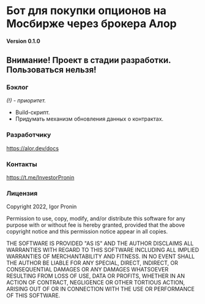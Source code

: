 # Бот для покупки опционов на Мосбирже через брокера Алор

#### Version 0.1.0

## Внимание! Проект в стадии разработки. Пользоваться нельзя!

### Бэклог

_(!) - приоритет._

- Build-скрипт.
- Придумать механизм обновления данных о контрактах.

### Разработчику

https://alor.dev/docs

### Контакты

https://t.me/InvestorPronin

### Лицензия

Copyright 2022, Igor Pronin

Permission to use, copy, modify, and/or distribute this software for any purpose with or without fee is hereby granted, provided that the above copyright notice and this permission notice appear in all copies.

THE SOFTWARE IS PROVIDED "AS IS" AND THE AUTHOR DISCLAIMS ALL WARRANTIES WITH REGARD TO THIS SOFTWARE INCLUDING ALL IMPLIED WARRANTIES OF MERCHANTABILITY AND FITNESS. IN NO EVENT SHALL THE AUTHOR BE LIABLE FOR ANY SPECIAL, DIRECT, INDIRECT, OR CONSEQUENTIAL DAMAGES OR ANY DAMAGES WHATSOEVER RESULTING FROM LOSS OF USE, DATA OR PROFITS, WHETHER IN AN ACTION OF CONTRACT, NEGLIGENCE OR OTHER TORTIOUS ACTION, ARISING OUT OF OR IN CONNECTION WITH THE USE OR PERFORMANCE OF THIS SOFTWARE.
